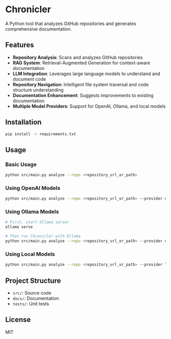# Chronicler

A Python tool that analyzes GitHub repositories and generates comprehensive documentation.

## Features

- **Repository Analysis**: Scans and analyzes GitHub repositories
- **RAG System**: Retrieval-Augmented Generation for context-aware documentation
- **LLM Integration**: Leverages large language models to understand and document code
- **Repository Navigation**: Intelligent file system traversal and code structure understanding
- **Documentation Enhancement**: Suggests improvements to existing documentation
- **Multiple Model Providers**: Support for OpenAI, Ollama, and local models

## Installation

```bash
pip install -r requirements.txt
```

## Usage

### Basic Usage

```bash
python src/main.py analyze --repo <repository_url_or_path>
```

### Using OpenAI Models

```bash
python src/main.py analyze --repo <repository_url_or_path> --provider openai --api-key <your_api_key>
```

### Using Ollama Models

```bash
# First, start Ollama server
ollama serve

# Then run Chronicler with Ollama
python src/main.py analyze --repo <repository_url_or_path> --provider ollama --llm-model llama2 --embedding-model llama2
```

### Using Local Models

```bash
python src/main.py analyze --repo <repository_url_or_path> --provider local --embedding-model all-MiniLM-L6-v2
```

## Project Structure

- `src/`: Source code
- `docs/`: Documentation
- `tests/`: Unit tests

## License

MIT
